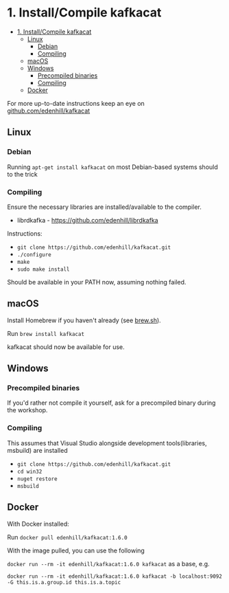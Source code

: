 # 1. Install/Compile kafkacat

- [1. Install/Compile kafkacat](#1-installcompile-kafkacat)
  - [Linux](#linux)
    - [Debian](#debian)
    - [Compiling](#compiling)
  - [macOS](#macos)
  - [Windows](#windows)
    - [Precompiled binaries](#precompiled-binaries)
    - [Compiling](#compiling-1)
  - [Docker](#docker)

For more up-to-date instructions keep an eye on [github.com/edenhill/kafkacat](https://github.com/edenhill/kafkacat)

## Linux

### Debian

Running `apt-get install kafkacat` on most Debian-based systems should to the trick

### Compiling

Ensure the necessary libraries are installed/available to the compiler.

- librdkafka - https://github.com/edenhill/librdkafka

Instructions:

- `git clone https://github.com/edenhill/kafkacat.git`
- `./configure`
- `make`
- `sudo make install`

Should be available in your PATH now, assuming nothing failed.

## macOS

Install Homebrew if you haven't already (see [brew.sh](https://brew.sh/)).

Run `brew install kafkacat`

kafkacat should now be available for use.

## Windows

### Precompiled binaries

If you'd rather not compile it yourself, ask for a precompiled binary during the workshop.

### Compiling

This assumes that Visual Studio alongside development tools(libraries, msbuild) are installed

- `git clone https://github.com/edenhill/kafkacat.git`
- `cd win32`
- `nuget restore`
- `msbuild`

## Docker

With Docker installed:

Run `docker pull edenhill/kafkacat:1.6.0`

With the image pulled, you can use the following

`docker run --rm -it edenhill/kafkacat:1.6.0 kafkacat` as a base, e.g.

`docker run --rm -it edenhill/kafkacat:1.6.0 kafkacat -b localhost:9092 -G this.is.a.group.id this.is.a.topic`
